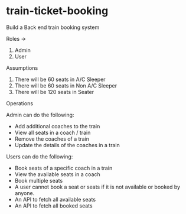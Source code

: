 # train-ticket-booking

Build a Back end train booking system

Roles -> 
1. Admin
2. User

Assumptions
1. There will be 60 seats in A/C Sleeper
2. There will be 60 seats in Non A/C Sleeper
3. There will be 120 seats in Seater

Operations

Admin can do the following:
* Add additional coaches to the train
* View all seats in a coach / train
* Remove the coaches of a train
* Update the details of the coaches in a train
  
 Users can do the following:
	
 * Book seats of a specific coach in a train
 * View the available seats in a coach
 * Book multiple seats
 * A user cannot book a seat or seats if it is not available or booked by anyone.
 * An API to fetch all available seats
 * An API to fetch all booked seats
